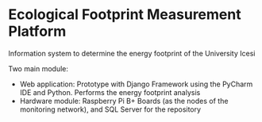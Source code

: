 # Ecological Footprint Measurement Platform
Information system to determine the energy footprint of the University Icesi

Two main module:

* Web application: Prototype with Django Framework using the PyCharm IDE and Python. Performs the energy footprint analysis
* Hardware module: Raspberry Pi B+ Boards (as the nodes of the monitoring network), and SQL Server for the repository
